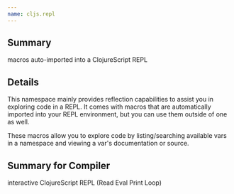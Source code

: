 ```yaml
---
name: cljs.repl
---
```


## Summary

macros auto-imported into a ClojureScript REPL

## Details

This namespace mainly provides reflection capabilities to assist you in
exploring code in a REPL.  It comes with macros that are automatically imported
into your REPL environment, but you can use them outside of one as well.

These macros allow you to explore code by listing/searching available vars in a
namespace and viewing a var's documentation or source.

## Summary for Compiler

interactive ClojureScript REPL (Read Eval Print Loop)
